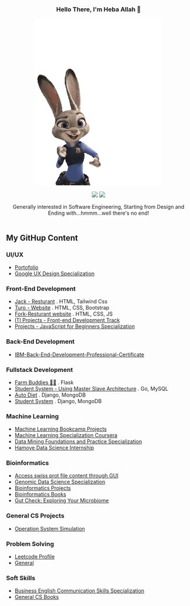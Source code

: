 <div align="center">
  
  ### Hello There, I'm Heba Allah 👋 
![Hello](https://github.com/hebamuh68/hebamuh68/blob/main/9be930541d56bc8d13bbd076c150d9-unscreen.gif)
  
  [![](https://komarev.com/ghpvc/?username=hebamuh68&color=blue&label=Profile%20Views)](https://github.com/hebamuh68/hebamuh68)
  [![](https://img.shields.io/github/followers/hebamuh68?label=GitHub%20Followers)](https://github.com/hebamuh68/hebamuh68)
  
  Generally interested in Software Engineering, Starting from Design and <br> Ending with...hmmm...well there's no end!<br><br>
</div>



My GitHup Content 
-----------------------------------------------------

<h3>UI/UX</h3>

   -  [Portofolio](https://www.behance.net/hebamohamed3)
   -  [Google UX Design Specialization](https://young-archer-ce0.notion.site/UX-ec0d515875f7481f9200c5fc867310ad)
  

<h3>Front-End Development</h3>

   -  [Jack - Resturant](https://github.com/hebamuh68/Jack-Restaurant) . HTML, Tailwind Css
   -  [Turo - Website](https://github.com/hebamuh68/Turo) . HTML, CSS, Bootstrap
   -  [Fork-Resturant website](https://github.com/hebamuh68/Fork) . HTML, CSS, JS
   -  [ITI Projects - Front-end Development Track](https://github.com/hebamuh68/ITI-Projects)
   -  [Projects - JavaScript for Beginners Specialization](https://github.com/hebamuh68/JavaScript-for-Beginners-Specialization/blob/main/README.md)

  
<h3>Back-End Development</h3>

   -  [IBM-Back-End-Development-Professional-Certificate ](https://github.com/hebamuh68/IBM-Back-End-Development-Professional-Certificate)

  
<h3>Fullstack Development</h3>

   -  [Farm Buddies 🚜🌽](https://github.com/hebamuh68/Farm-Buddies/tree/main) . Flask 
   -  [Student System - Using Master Slave Architecture](https://github.com/hebamuh68/Go-lang/tree/main/GFS/GFS%20v1.3.html) . Go, MySQL
   -  [Auto Diet](https://github.com/hebamuh68/Auto_Diet/tree/main) . Django, MongoDB
   -  [Student System](https://github.com/hebamuh68/MongoDB) . Django, MongoDB

   
<h3>Machine Learning</h3>

   -  [Machine Learning Bookcamp Projects](https://github.com/hebamuh68/Machine-Learning-Bookcamp-Projects)
   -  [Machine Learning Specialization Coursera](https://github.com/hebamuh68/Machine-Learning-Specialization)
   -  [Data Mining Foundations and Practice Specialization](https://github.com/hebamuh68/Data-Mining-Foundations-and-Practice-Specialization)
   -  [Hamoye Data Science Internship](https://github.com/hebamuh68/Hamoye-Data-Science-Internship)
  
<h3>Bioinformatics</h3>

   -  [Access swiss prot file content through GUI](https://github.com/hebamuh68/Swiss-Prot-GUI)
   -  [Genomic Data Science Specialization](https://github.com/hebamuh68/Genomic-Data-Science-Specialization)
   -  [Bioinformatics Projects](https://github.com/hebamuh68/Bioinformatics-Projects)
   -  [Bioinformatics Books](https://github.com/hebamuh68/Bioinformatics-Books)
   -  [Gut Check: Exploring Your Microbiome](https://github.com/hebamuh68/Gut-Check-Exploring-Your-Microbiome)
  
<h3>General CS Projects</h3>

   -  [Operation System Simulation](https://github.com/hebamuh68/CS-Projects/tree/main/Operation%20system%20simulation)
  
<h3>Problem Solving</h3>

   -  [Leetcode Profile](https://leetcode.com/Heba_Allah/)
   -  [General](https://github.com/hebamuh68/Problem-Solving)
  
<h3>Soft Skills</h3>

   -  [Business English Communication Skills Specialization](https://github.com/hebamuh68/Soft-Skills/tree/main/Business%20English%20Communication%20Skills%20Specialization)
   -  [General CS Books](https://github.com/hebamuh68/BOOKS)
  

  



   
